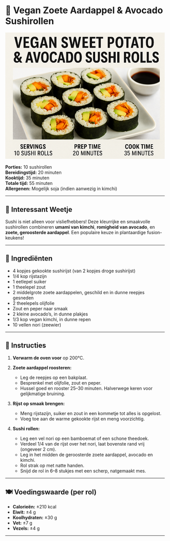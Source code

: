 # 🍣 Vegan Zoete Aardappel & Avocado Sushirollen

![Vegan Sushi](sushi_header.png)

**Porties:** 10 sushirollen  
**Bereidingstijd:** 20 minuten  
**Kooktijd:** 35 minuten  
**Totale tijd:** 55 minuten  
**Allergenen:** Mogelijk soja (indien aanwezig in kimchi)

---

## 🧠 Interessant Weetje

Sushi is niet alleen voor visliefhebbers! Deze kleurrijke en smaakvolle sushirollen combineren **umami van kimchi**, **romigheid van avocado**, en **zoete, geroosterde aardappel**. Een populaire keuze in plantaardige fusion-keukens!

---

## 🥗 Ingrediënten

- 4 kopjes gekookte sushirijst (van 2 kopjes droge sushirijst)
- 1/4 kop rijstazijn  
- 1 eetlepel suiker  
- 1 theelepel zout  
- 2 middelgrote zoete aardappelen, geschild en in dunne reepjes gesneden  
- 2 theelepels olijfolie  
- Zout en peper naar smaak  
- 2 kleine avocado’s, in dunne plakjes  
- 1/3 kop vegan kimchi, in dunne repen  
- 10 vellen nori (zeewier)

---

## 🔪 Instructies

1. **Verwarm de oven voor** op 200°C.  

2. **Zoete aardappel roosteren:**  
   
   - Leg de reepjes op een bakplaat.  
   - Besprenkel met olijfolie, zout en peper.  
   - Hussel goed en rooster 25–30 minuten. Halverwege keren voor gelijkmatige bruining.

3. **Rijst op smaak brengen:**  
   
   - Meng rijstazijn, suiker en zout in een kommetje tot alles is opgelost.  
   - Voeg toe aan de warme gekookte rijst en meng voorzichtig.

4. **Sushi rollen:**  
   
   - Leg een vel nori op een bamboemat of een schone theedoek.  
   - Verdeel 1/4 van de rijst over het nori, laat bovenste rand vrij (ongeveer 2 cm).  
   - Leg in het midden de geroosterde zoete aardappel, avocado en kimchi.  
   - Rol strak op met natte handen.  
   - Snijd de rol in 6–8 stukjes met een scherp, natgemaakt mes.

---

## 🍽️ Voedingswaarde (per rol)

- **Calorieën:** ±210 kcal  
- **Eiwit:** ±4 g  
- **Koolhydraten:** ±30 g  
- **Vet:** ±7 g  
- **Vezels:** ±4 g

---
